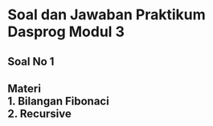 <h1> Soal dan Jawaban Praktikum Dasprog Modul 3</h1>

<h2> Soal No 1<h2>
<p>Materi <br> 1. Bilangan Fibonaci <br> 2. Recursive </p>
